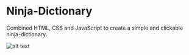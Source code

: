 # Ninja-Dictionary
Combined HTML, CSS and JavaScript to create a simple and clickable ninja-dictionary.

![alt text](https://github.com/[michaellay2020]/[Ninja-Dictionary]/blob/[branch]/dojonary.JPG?raw=true)
